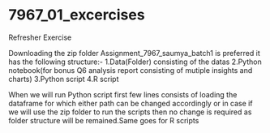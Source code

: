 # 7967_01_excercises
Refresher Exercise

Downloading the zip folder Assignment_7967_saumya_batch1 is preferred it has the following structure:-
1.Data(Folder) consisting of the datas
2.Python notebook(for bonus Q6 analysis report consisting of mutiple insights and charts)
3.Python script
4.R script

When we will run Python script first few lines consists of loading the dataframe for which either path can be changed accordingly or in case if we will use the zip folder to run the scripts then no change is required as folder structure will be remained.Same goes for R scripts

